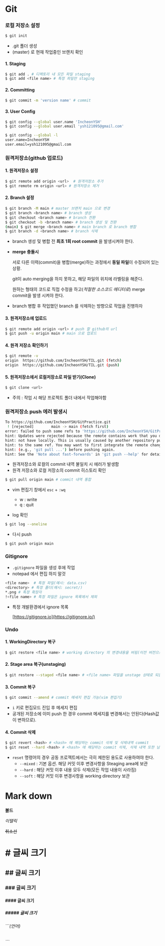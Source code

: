 # Git

### 로컬 저장소 설정

```bash
$ git init
```

 * .git 폴더 생성
 * (master) 로 현재 작업중인 브랜치 확인

#### 1. Staging

```bash
$ git add . # 디렉토리 내 모든 파일 staging
$ git add <file name> # 특정 파일만 staging
```



#### 2. Committing

```bash
$ git commit -m 'version name' # commit
```



#### 3. User Config

```bash
$ git config --global user.name 'IncheonYSH'
$ git config --global user.email 'ysh121095@gmail.com'

$ git config --global -l
user.name=IncheonYSH
user.email=ysh121095@gmail.com
```





### 원격저장소(github 업로드)

#### 1. 원격저장소 설정

```bash
$ git remote add origin <url>  # 원격저장소 추가
$ git remote rm origin <url> # 원격저장소 제거
```



#### 2. Branch 설정

````bash
$ git branch -M main # master 브랜치 main 으로 변경
$ git branch <branch name> # branch 생성
$ git checkout <branch name> # branch 전환
$ git checkout -b <branch name> # branch 생성 및 전환
(main) $ git merge <branch name> # main branch 로 branch 병합
$ git branch -d <branch name> # branch 삭제
````

* branch 생성 및 병합 전 **최초 1회 root commit** 을 발생시켜야 한다.

* **merge 충돌시**

  서로 다른 이력(commit)을 병합(merge)하는 과정에서 **동일 파일**이 수정되어 있는 상황.

   git이 auto merging을 하지 못하고, 해당 파일의 위치에 라벨링을 해준다. 

  원하는 형태의 코드로 직접 수정을 하고(*적절한 소스코드 에디터로*) merge commit을 발생 시켜야 한다.

* branch 병합 후 작업했던 branch 를 삭제하는 방향으로 작업을 진행하자

#### 

#### 3. 원격저장소에 업로드

```bash
$ git remote add origin <url> # push 할 github의 url
$ git push -u origin main # main 으로 업로드
```



#### 4. 원격 저장소 확인하기

```bash
$ git remote -v
origin  https://github.com/IncheonYSH/TIL.git (fetch)
origin  https://github.com/IncheonYSH/TIL.git (push)
```



#### 5. 원격저장소에서 로컬저장소로 파일 받기(Clone)

```bash \
$ git clone <url>
```

* 주의 : 작업 시 해당 프로젝트 폴더 내에서 작업해야함





### 원격저장소 push 에러 발생시

```bash
To https://github.com/IncheonYSH/GitPractice.git
 ! [rejected]        main -> main (fetch first)
error: failed to push some refs to 'https://github.com/IncheonYSH/GitPractice.git'
hint: Updates were rejected because the remote contains work that you do
hint: not have locally. This is usually caused by another repository pushing
hint: to the same ref. You may want to first integrate the remote changes
hint: (e.g., 'git pull ...') before pushing again.
hint: See the 'Note about fast-forwards' in 'git push --help' for details.
```

* 원격저장소와 로컬의 commit 내역 불일치 시 에러가 발생함
* 원격 저장소와 로컬 저장소의 commit 히스토리 확인

```bash
$ git pull origin main # commit 내역 통합
```

* vim 편집기 창에서 `esc` + `:wq` 
	* w : write
	* q : quit 



* log 확인

``` bash
$ git log --oneline
```



* 다시 push

```bash
$ git push origin main
```





### Gitignore 

* `.gitignore` 파일을 생성 후에 작업
* notepad 에서 편집 하지 말것

```bash
<file name>  # 특정 파일(예시: data.csv)
<directory> # 특정 폴더(예시: secret/)
*.png # 특정 확장자
!<file name> # 특정 파일은 ignore 목록에서 제외
```

* 특정 개발환경에서 ignore 목록

  [https://gitignore.io](https://gitignore.io/)





### Undo

#### 1. WorkingDirectory 복구

```bash
$ git restore <file name> # working directory 의 변경내용을 버림(이전 버전으로 되돌아감)
```



#### 2. Stage area 복구(unstaging)

```bash
$ git restore --staged <file name> # <file name> 파일을 unstage 상태로 되돌림
```



#### 3. Commit 복구

```bash
$ git commit --amend # commit 메세지 편집 가능(vim 편집기)
```

* `i` 키로 편집모드 진입 후 메세지 편집
* 공개된 저장소에 이미 push 한 경우 commit 메세지를 변경해서는 안된다(Hash값이 변하므로).



#### 4. Commit 삭제

````bash
$ git revert <hash> # <hash> 에 해당하는 commit 삭제 및 삭제내역 commit
$ git reset --hard <hash> # <hash> 에 해당하는 commit 삭제, 삭제 내역 또한 남지 않음.
````

* `reset` 명령어의 경우 공동 프로젝트에서는 극히 제한된 용도로 사용하여야 한다.
  * `--mixed` : 기본 옵션. 해당 커밋 이후 변경사항을 Steaging area에 보관
  * `--hard` : 해당 커밋 이후 내용 모두 삭제(모든 작업 내용이 사라짐)
  * `--soft` : 해당 커밋 이후 변경사항을 working directory 보관







# Mark down

**볼드**

*이탤릭*

~~취소선~~

# # 글씨 크기

## ## 글씨 크기

### ### 글씨 크기

#### #### 글씨 크기

##### ##### 글씨 크기

###### ```(언어)
###### ```

